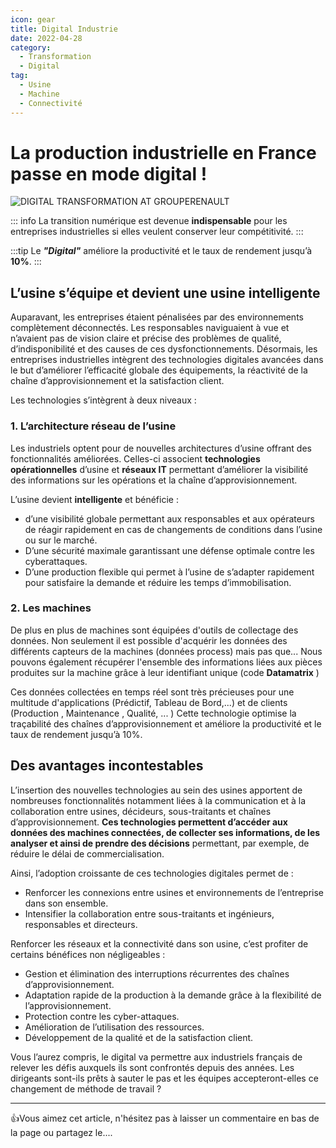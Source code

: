 ```yaml
---
icon: gear
title: Digital Industrie
date: 2022-04-28
category:
  - Transformation
  - Digital
tag:
  - Usine
  - Machine
  - Connectivité
---
```




# La production industrielle en France passe en mode digital !

![DIGITAL TRANSFORMATION AT GROUPERENAULT](/usine1.png)



::: info
 La transition numérique est devenue **indispensable** pour les entreprises industrielles si elles veulent conserver leur compétitivité. 
:::

:::tip 
 Le ***\"Digital\"*** améliore la productivité et le taux de rendement jusqu’à **10%**.
:::



## L’usine s’équipe et devient une usine intelligente

Auparavant, les entreprises étaient pénalisées par des environnements complètement déconnectés. Les responsables naviguaient à vue et n’avaient pas de vision claire et précise des problèmes de qualité, d’indisponibilité et des causes de ces dysfonctionnements. Désormais, les entreprises industrielles intègrent des technologies digitales avancées dans le but d’améliorer l’efficacité globale des équipements, la réactivité de la chaîne d’approvisionnement et la satisfaction client.

Les technologies s’intègrent à deux niveaux :
  ### 1.  L’architecture réseau de l’usine

Les industriels optent pour de nouvelles architectures d’usine offrant des fonctionnalités améliorées. Celles-ci associent **technologies opérationnelles** d’usine et **réseaux IT** permettant d’améliorer la visibilité des informations sur les opérations et la chaîne d’approvisionnement. 

L’usine devient **intelligente** et bénéficie :

   - d’une visibilité globale permettant aux responsables et aux opérateurs de réagir rapidement en cas de changements de conditions dans l’usine ou sur le marché.
   - D’une sécurité maximale garantissant une défense optimale contre les cyberattaques.
   - D’une production flexible qui permet à l’usine de s’adapter rapidement pour satisfaire la demande et réduire les temps d’immobilisation.

### 2. Les machines

De plus en plus de machines sont équipées d'outils de collectage des données. Non seulement il est possible d'acquérir les données des différents capteurs de la machines (données process) mais pas que... Nous pouvons également récupérer l'ensemble des informations liées aux pièces produites sur la machine grâce à leur identifiant unique (code **Datamatrix** <i class="fa-solid fa-qrcode"></i>)

Ces données collectées en temps réel sont très précieuses pour une multitude d'applications (Prédictif, Tableau de Bord,...) et de clients (Production , Maintenance , Qualité, ... ) Cette technologie optimise la traçabilité des chaînes d’approvisionnement et améliore la productivité et le taux de rendement jusqu’à 10%.



## Des avantages incontestables

L’insertion des nouvelles technologies au sein des usines apportent de nombreuses fonctionnalités notamment liées à la communication et à la collaboration entre usines, décideurs, sous-traitants et chaînes d’approvisionnement. **Ces technologies permettent d’accéder aux données des machines connectées, de collecter ses informations, de les analyser et ainsi de prendre des décisions** permettant, par exemple, de réduire le délai de commercialisation.

Ainsi, l’adoption croissante de ces technologies digitales permet de :

  - Renforcer les connexions entre usines et environnements de l’entreprise dans son ensemble.
  - Intensifier la collaboration entre sous-traitants et ingénieurs, responsables et directeurs.

Renforcer les réseaux et la connectivité dans son usine, c’est profiter de certains bénéfices non négligeables :

  - Gestion et élimination des interruptions récurrentes des chaînes d’approvisionnement.
  - Adaptation rapide de la production à la demande grâce à la flexibilité de l’approvisionnement.
  - Protection contre les cyber-attaques.
  - Amélioration de l’utilisation des ressources.
  - Développement de la qualité et de la satisfaction client.

Vous l’aurez compris, le digital va permettre aux industriels français de relever les défis auxquels ils sont confrontés depuis des années. Les dirigeants sont-ils prêts à sauter le pas et les équipes accepteront-elles ce changement de méthode de travail ?


---
:+1:Vous aimez cet article, n'hésitez pas à laisser un commentaire en bas de la page ou partagez le....

 <!-- Go to www.addthis.com/dashboard to customize your tools -->
 <div class="addthis_inline_share_toolbox"></div>
            
